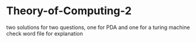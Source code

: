 # Theory-of-Computing-2
two solutions for two questions, one for PDA and one for a turing machine
check word file for explanation
